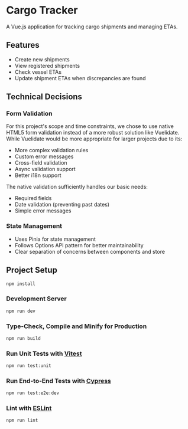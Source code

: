 # Cargo Tracker

A Vue.js application for tracking cargo shipments and managing ETAs.

## Features
- Create new shipments
- View registered shipments
- Check vessel ETAs
- Update shipment ETAs when discrepancies are found

## Technical Decisions

### Form Validation
For this project's scope and time constraints, we chose to use native HTML5 form validation instead of a more robust solution like Vuelidate. While Vuelidate would be more appropriate for larger projects due to its:
- More complex validation rules
- Custom error messages
- Cross-field validation
- Async validation support
- Better i18n support

The native validation sufficiently handles our basic needs:
- Required fields
- Date validation (preventing past dates)
- Simple error messages

### State Management
- Uses Pinia for state management
- Follows Options API pattern for better maintainability
- Clear separation of concerns between components and store

## Project Setup

```sh
npm install
```

### Development Server

```sh
npm run dev
```

### Type-Check, Compile and Minify for Production

```sh
npm run build
```

### Run Unit Tests with [Vitest](https://vitest.dev/)

```sh
npm run test:unit
```

### Run End-to-End Tests with [Cypress](https://www.cypress.io/)

```sh
npm run test:e2e:dev
```

### Lint with [ESLint](https://eslint.org/)

```sh
npm run lint
```
